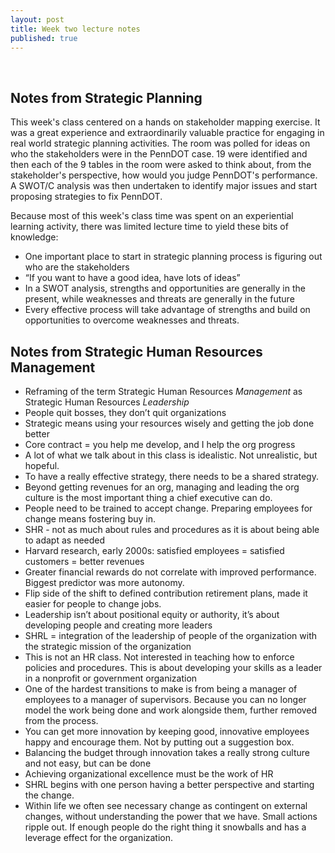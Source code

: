 ```yaml
---
layout: post
title: Week two lecture notes
published: true
---
```

&nbsp;

## Notes from Strategic Planning

This week's class centered on a hands on stakeholder mapping exercise. It was a great experience and extraordinarily valuable practice for engaging in real world strategic planning activities. The room was polled for ideas on who the stakeholders were in the PennDOT case. 19 were identified and then each of the 9 tables in the room were asked to think about, from the stakeholder's perspective, how would you judge PennDOT's performance. A SWOT/C analysis was then undertaken to identify major issues and start proposing strategies to fix PennDOT.

Because most of this week's class time was spent on an experiential learning activity, there was limited lecture time to yield these bits of knowledge:

* One important place to start in strategic planning process is figuring out who are the stakeholders
* “If you want to have a good idea, have lots of ideas”
* In a SWOT analysis, strengths and opportunities are generally in the present, while weaknesses and threats are generally in the future
* Every effective process will take advantage of strengths and build on opportunities to overcome weaknesses and threats.

## Notes from Strategic Human Resources Management

* Reframing of the term Strategic Human Resources _Management_ as Strategic Human Resources _Leadership_
* People quit bosses, they don’t quit organizations
* Strategic means using your resources wisely and getting the job done better
* Core contract = you help me develop, and I help the org progress
* A lot of what we talk about in this class is idealistic. Not unrealistic, but hopeful.
* To have a really effective strategy, there needs to be a shared strategy.
* Beyond getting revenues for an org, managing and leading the org culture is the most important thing a chief executive can do.
* People need to be trained to accept change. Preparing employees for change means fostering buy in.
* SHR - not as much about rules and procedures as it is about being able to adapt as needed
* Harvard research, early 2000s: satisfied employees = satisfied customers = better revenues
* Greater financial rewards do not correlate with improved performance. Biggest predictor was more autonomy.
* Flip side of the shift to defined contribution retirement plans, made it easier for people to change jobs.
* Leadership isn’t about positional equity or authority, it’s about developing people and creating more leaders
* SHRL = integration of the leadership of people of the organization with the strategic mission of the organization
* This is not an HR class. Not interested in teaching how to enforce policies and procedures. This is about developing your skills as a leader in a nonprofit or government organization
* One of the hardest transitions to make is from being a manager of employees to a manager of supervisors. Because you can no longer model the work being done and work alongside them, further removed from the process.
* You can get more innovation by keeping good, innovative employees happy and encourage them. Not by putting out a suggestion box.
* Balancing the budget through innovation takes a really strong culture and not easy, but can be done
* Achieving organizational excellence must be the work of HR
* SHRL begins with one person having a better perspective and starting the change.
* Within life we often see necessary change as contingent on external changes, without understanding the power that we have. Small actions ripple out. If enough people do the right thing it snowballs and has a leverage effect for the organization.
